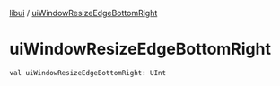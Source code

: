 [libui](index.md) / [uiWindowResizeEdgeBottomRight](./ui-window-resize-edge-bottom-right.md)

# uiWindowResizeEdgeBottomRight

`val uiWindowResizeEdgeBottomRight: UInt`